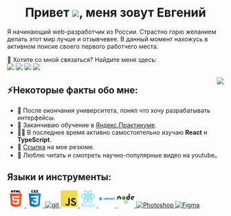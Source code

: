 <h1 align="center">Привет <img src="https://media.giphy.com/media/hvRJCLFzcasrR4ia7z/giphy.gif" width="35px">, меня зовут Евгений</h1>
<p align="left">Я начинающий web-разработчик из России. Страстно горю желанием делать этот мир лучше и отзывчевее. В данный момент нахожусь в активном поиске своего первого работчего места.</p>
<p>
  📣 Хотите со мной связаться? Найдите меня здесь:<br/>
  <a href="https://t.me/JstGFlx"><img src="https://img.shields.io/badge/telegram-white.svg?style=for-the-badge&logo=telegram&logoColor=0077B5"/></a>
  <a href="https://www.instagram.com/jstgflx/"><img src="https://img.shields.io/badge/instagram-E4405F.svg?style=for-the-badge&logo=instagram&logoColor=white"/></a>
  <a href="https://www.linkedin.com/in/evgenygeyer/"><img src="https://img.shields.io/badge/linkedin-0077B5.svg?style=for-the-badge&logo=linkedin&logoColor=white"/></a>
  <a href="https://twitter.com/Evgenyi_Geyer"><img src="https://img.shields.io/badge/twitter-1DA1F2.svg?style=for-the-badge&logo=twitter&logoColor=white"/></a></p>
<img align="right" src="https://media.giphy.com/media/gdNmEIkMm2wUpspdTf/giphy.gif" />
<h2>⚡️Некоторые факты обо мне:</h2>
<ul>
<li>🧐 После окончания университета, понял что хочу разрабатывать интерфейсы.</li>
<li>🔭 Заканчиваю обучение в <a href="https://praktikum.yandex.ru/">Яндекс.Практикуме</a>.</li>
<li>👨‍💻 В последнее время активно самостоятельно изучаю <strong>React</strong> и <strong>TypeScript</strong>.</li>
<li>📙 <a href="https://drive.google.com/file/d/1i6050jxdfAmyR8ljJN0tORiz1APWUOx6/view?usp=sharing">Ссылка</a> на мое резюме.</li>
<li>🎉 Люблю читать и смотреть научно-популярные видео на youtube。</li>
</ul>
<h2 align="left">Языки и инструменты:</h2>
  <p align="left">
    <a href="https://www.w3.org/html/" target="_blank"> 
      <img src="https://raw.githubusercontent.com/devicons/devicon/master/icons/html5/html5-original-wordmark.svg" alt="html5" width="40" height="40"/> 
    </a> 
    <a href="https://www.w3schools.com/css/" target="_blank"> 
      <img src="https://raw.githubusercontent.com/devicons/devicon/master/icons/css3/css3-original-wordmark.svg" alt="css3" width="40" height="40"/> 
    </a> 
    <a href="https://git-scm.com/" target="_blank"> 
      <img src="https://www.vectorlogo.zone/logos/git-scm/git-scm-icon.svg" alt="git" width="40" height="40"/> 
    </a>   
    <a href="https://developer.mozilla.org/en-US/docs/Web/JavaScript" target="_blank"> 
      <img src="https://raw.githubusercontent.com/devicons/devicon/master/icons/javascript/javascript-original.svg" alt="javascript" width="40" height="40"/> 
    </a> 
    <a href="https://reactjs.org/" target="_blank"> 
      <img src="https://raw.githubusercontent.com/devicons/devicon/master/icons/react/react-original-wordmark.svg" alt="react" width="40" height="40"/> 
    </a>
    <a href="https://webpack.js.org" target="_blank"> 
      <img src="https://raw.githubusercontent.com/devicons/devicon/d00d0969292a6569d45b06d3f350f463a0107b0d/icons/webpack/webpack-original-wordmark.svg" alt="webpack" width="40" height="40"/> 
    </a> 
    <a href="https://nodejs.org" target="_blank"> 
      <img src="https://raw.githubusercontent.com/devicons/devicon/master/icons/nodejs/nodejs-original-wordmark.svg" alt="nodejs" width="40" height="40"/> 
    </a>
    <a href="https://www.adobe.com/products/photoshop.html" target="_blank"> 
      <img src="https://upload.wikimedia.org/wikipedia/commons/thumb/a/af/Adobe_Photoshop_CC_icon.svg/1200px-Adobe_Photoshop_CC_icon.svg.png" alt="Photoshop" width="40" height="40"/> 
    </a>
    <a href="https://www.figma.com/" target="_blank"> 
      <img src="https://upload.wikimedia.org/wikipedia/commons/3/33/Figma-logo.svg" alt="Figma" width="40" height="40"/> 
    </a>
  </p>


